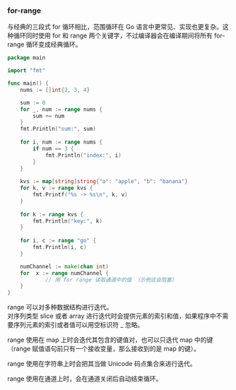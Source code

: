 
### for-range
与经典的三段式 for 循环相比，范围循环在 Go 语言中更常见、实现也更复杂。这种循环同时使用 for 和 range 两个关键字，不过编译器会在编译期间将所有 for-range 循环变成经典循环。
```go
package main

import "fmt"

func main() {
    nums := []int{2, 3, 4}

    sum := 0
    for _, num := range nums {
        sum += num
    }
    fmt.Println("sum:", sum)
    
    for i, num := range nums {
        if num == 3 {
            fmt.Println("index:", i)
        }
    }
    
    kvs := map[string]string{"a": "apple", "b": "banana"}
    for k, v := range kvs {
        fmt.Printf("%s -> %s\n", k, v)
    }
    
    for k := range kvs {
        fmt.Println("key:", k)
    }
    
    for i, c := range "go" {
        fmt.Println(i, c)
    }

    numChannel := make(chan int)
    for  x := range numChannel {
            // 用 for range 读取通道中的值 （示例这会阻塞）
    }
}
```
range 可以对多种数据结构进行迭代。  
对序列类型 slice 或者 array 进行迭代时会提供元素的索引和值，如果程序中不需要序列元素的索引或者值可以用空标识符 _ 忽略。

range 使用在 map 上时会迭代其包含的键值对，也可以只迭代 map 中的键（range 赋值语句前只有一个接收变量，那么接收到的是 map 的键）。

range 使用在字符串上时会把其当做 Unicode 码点集合来进行迭代。

range 使用在通道上时，会在通道关闭后自动结束循环。
